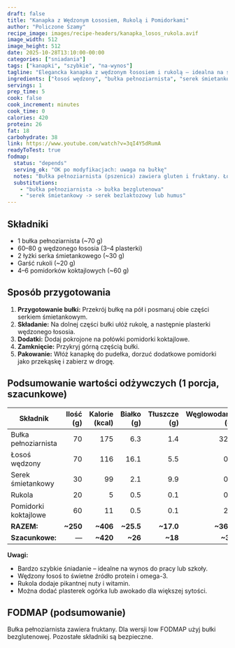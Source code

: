 ```yaml
---
draft: false
title: "Kanapka z Wędzonym Łososiem, Rukolą i Pomidorkami"
author: "Policzone Szamy"
recipe_image: images/recipe-headers/kanapka_losos_rukola.avif
image_width: 512
image_height: 512
date: 2025-10-28T13:10:00-00:00
categories: ["sniadania"]
tags: ["kanapki", "szybkie", "na-wynos"]
tagline: "Elegancka kanapka z wędzonym łososiem i rukolą – idealna na śniadanie do pracy!"
ingredients: ["łosoś wędzony", "bułka pełnoziarnista", "serek śmietankowy", "rukola", "pomidorki koktajlowe"]
servings: 1
prep_time: 5
cook: false
cook_increment: minutes
cook_time: 0
calories: 420
protein: 26
fat: 18
carbohydrate: 38
link: https://www.youtube.com/watch?v=3qI4Y5dRumA
readyToTest: true
fodmap:
  status: "depends"
  serving_ok: "OK po modyfikacjach: uwaga na bułkę"
  notes: "Bułka pełnoziarnista (pszenica) zawiera gluten i fruktany. Łosoś wędzony, serek śmietankowy (mała ilość laktozy), rukola i pomidorki są niskofodmap."
  substitutions:
    - "bułka pełnoziarnista -> bułka bezglutenowa"
    - "serek śmietankowy -> serek bezlaktozowy lub humus"
---
```


## Składniki
* 1 bułka pełnoziarnista (~70 g)
* 60–80 g wędzonego łososia (3–4 plasterki)
* 2 łyżki serka śmietankowego (~30 g)
* Garść rukoli (~20 g)
* 4–6 pomidorków koktajlowych (~60 g)

## Sposób przygotowania
1. **Przygotowanie bułki:** Przekrój bułkę na pół i posmaruj obie części serkiem śmietankowym.
2. **Składanie:** Na dolnej części bułki ułóż rukolę, a następnie plasterki wędzonego łososia.
3. **Dodatki:** Dodaj pokrojone na połówki pomidorki koktajlowe.
4. **Zamknięcie:** Przykryj górną częścią bułki.
5. **Pakowanie:** Włóż kanapkę do pudełka, dorzuć dodatkowe pomidorki jako przekąskę i zabierz w drogę.

## Podsumowanie wartości odżywczych (1 porcja, szacunkowe)

| Składnik                 | Ilość (g) | Kalorie (kcal) | Białko (g) | Tłuszcze (g) | Węglowodany (g) |
|--------------------------|----------:|---------------:|-----------:|-------------:|----------------:|
| Bułka pełnoziarnista     | 70        | 175            | 6.3        | 1.4          | 32.2            |
| Łosoś wędzony            | 70        | 116            | 16.1       | 5.5          | 0.0             |
| Serek śmietankowy        | 30        | 99             | 2.1        | 9.9          | 0.9             |
| Rukola                   | 20        | 5              | 0.5        | 0.1          | 0.7             |
| Pomidorki koktajlowe     | 60        | 11             | 0.5        | 0.1          | 2.4             |
| **RAZEM:**               | **~250**  | **~406**       | **~25.5**  | **~17.0**    | **~36.2**       |
| **Szacunkowe:**          | —         | **~420**       | **~26**    | **~18**      | **~38**         |

**Uwagi:**
- Bardzo szybkie śniadanie – idealne na wynos do pracy lub szkoły.
- Wędzony łosoś to świetne źródło protein i omega-3.
- Rukola dodaje pikantnej nuty i witamin.
- Można dodać plasterek ogórka lub awokado dla większej sytości.

## FODMAP (podsumowanie)
Bułka pełnoziarnista zawiera fruktany. Dla wersji low FODMAP użyj bułki bezglutenowej. Pozostałe składniki są bezpieczne.
